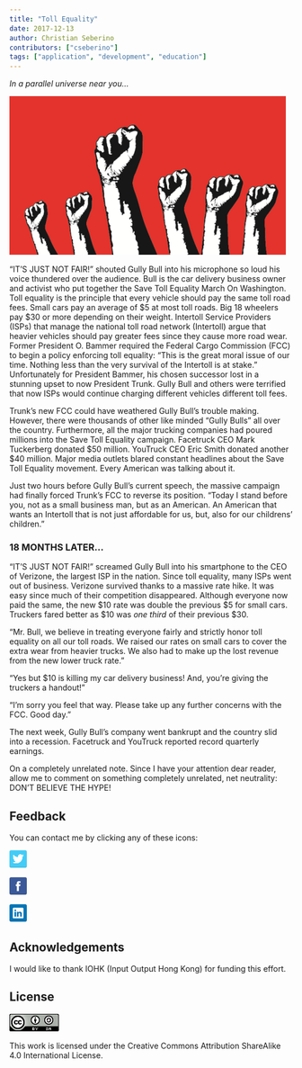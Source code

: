 ```yaml
---
title: "Toll Equality"
date: 2017-12-13
author: Christian Seberino
contributors: ["cseberino"]
tags: ["application", "development", "education"]
---
```


*In a parallel universe near you…*

![](./1-P6CLWuMfa0W6Evt0CZt8w.png)

“IT’S JUST NOT FAIR!” shouted Gully Bull into his microphone so loud his voice
thundered over the audience. Bull is the car delivery business owner and
activist who put together the Save Toll Equality March On Washington. Toll
equality is the principle that every vehicle should pay the same toll road fees.
Small cars pay an average of &dollar;5 at most toll roads. Big 18 wheelers pay
&dollar;30 or
more depending on their weight. Intertoll Service Providers (ISPs) that manage
the national toll road network (Intertoll) argue that heavier vehicles should
pay greater fees since they cause more road wear. Former President O. Bammer
required the Federal Cargo Commission (FCC) to begin a policy enforcing toll
equality: “This is the great moral issue of our time. Nothing less than the very
survival of the Intertoll is at stake.” Unfortunately for President Bammer, his
chosen successor lost in a stunning upset to now President Trunk. Gully Bull and
others were terrified that now ISPs would continue charging different vehicles
different toll fees.

Trunk’s new FCC could have weathered Gully Bull’s trouble making. However, there
were thousands of other like minded “Gully Bulls” all over the country.
Furthermore, all the major trucking companies had poured millions into the Save
Toll Equality campaign. Facetruck CEO Mark Tuckerberg donated &dollar;50
million.
YouTruck CEO Eric Smith donated another &dollar;40 million. Major media outlets
blared
constant headlines about the Save Toll Equality movement. Every American was
talking about it.

Just two hours before Gully Bull’s current speech, the massive campaign had
finally forced Trunk’s FCC to reverse its position. “Today I stand before you,
not as a small business man, but as an American. An American that wants an
Intertoll that is not just affordable for us, but, also for our childrens’
children.”

### 18 MONTHS LATER…

“IT’S JUST NOT FAIR!” screamed Gully Bull into his smartphone to the CEO of
Verizone, the largest ISP in the nation. Since toll equality, many ISPs went out
of business. Verizone survived thanks to a massive rate hike. It was easy since
much of their competition disappeared. Although everyone now paid the same, the
new &dollar;10 rate was double the previous &dollar;5 for small cars. Truckers
fared better as
&dollar;10 was *one third* of their previous &dollar;30.

“Mr. Bull, we believe in treating everyone fairly and strictly honor toll
equality on all our toll roads. We raised our rates on small cars to cover the
extra wear from heavier trucks. We also had to make up the lost revenue from the
new lower truck rate.”

“Yes but &dollar;10 is killing my car delivery business! And, you’re giving the
truckers a handout!”

“I’m sorry you feel that way. Please take up any further concerns with the FCC.
Good day.”

The next week, Gully Bull’s company went bankrupt and the country slid into a
recession. Facetruck and YouTruck reported record quarterly earnings.

On a completely unrelated note. Since I have your attention dear reader, allow
me to comment on something completely unrelated, net neutrality: DON’T BELIEVE
THE HYPE!

## Feedback

You can contact me by clicking any of these icons:

![](./0eoFC6QOWZ--bCngK.png)

![](./0i3CwTFEKUnKYHMf0.png)

![](./0HQj6HSHxE7pkIBjk.png)

## Acknowledgements

I would like to thank IOHK (Input Output Hong Kong) for funding this effort.

## License

![](./0hocpUZXBcjzNJeQ2.png)

This work is licensed under the Creative Commons Attribution ShareAlike 4.0
International License. 

